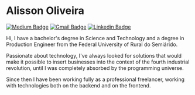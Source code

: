 # Alisson Oliveira

[![Medium Badge](https://img.shields.io/badge/-Medium-000?style=flat-square&logo=Medium&logoColor=white&color=black&link=https://medium.com/@alissonraphaeloliveira)](https://medium.com/@alissonraphaeloliveira)
[![Gmail Badge](https://img.shields.io/badge/-alissonraphaeloliveira@gmail.com-000?style=flat-square&logo=Gmail&logoColor=white&color=black&link=mailto:alissonraphaelolivera@gmail.com)](mailto:alissonraphaelolivera@gmail.com)
[![Linkedin Badge](https://img.shields.io/badge/-Linkedin-000?style=flat-square&logo=linkedin&logoColor=white&color=black&link=www.linkedin.com/in/alisson-raphael-oliveira)](https://www.linkedin.com/in/alisson-raphael-oliveira/)

Hi, I have a bachelor's degree in Science and Technology and a degree in Production Engineer from the Federal University of Rural do Semiárido.

Passionate about technology, I've always looked for solutions that would make it possible to insert businesses into the context of the fourth industrial revolution, until I was completely absorbed by the programming universe.

Since then I have been working fully as a professional freelancer, working with technologies both on the backend and on the frontend.
